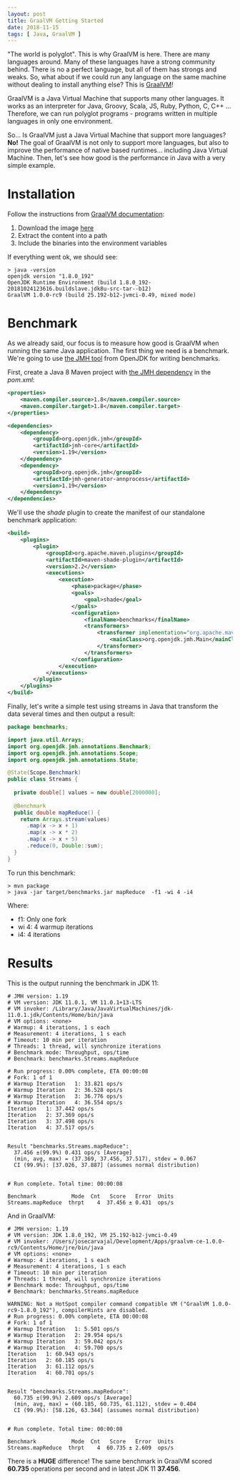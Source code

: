```yaml
---
layout: post
title: GraalVM Getting Started
date: 2018-11-15
tags: [ Java, GraalVM ]
---
```


"The world is polyglot". This is why GraalVM is here. There are many languages around. Many of these languages have a strong community behind. There is no a perfect language, but all of them has strongs and weaks. So, what about if we could run any language on the same machine without dealing to install anything else? This is [GraalVM](https://www.graalvm.org/)!

GraalVM is a Java Virtual Machine that supports many other languages. It works as an interpreter for Java, Groovy, Scala, JS, Ruby, Python, C, C++ ... Therefore, we can run polyglot programs - programs written in multiple languages in only one environment. 

So... Is GraalVM just a Java Virtual Machine that support more languages? **No!** The goal of GraalVM is not only to support more languages, but also to improve the performance of native based runtimes... including Java Virtual Machine. Then, let's see how good is the performance in Java with a very simple example.

# Installation

Follow the instructions from [GraalVM documentation](https://www.graalvm.org/docs/getting-started/):

1. Download the image [here](https://github.com/oracle/graal/releases)
2. Extract the content into a path
3. Include the binaries into the environment variables

If everything went ok, we should see:

```
> java -version                                                                    
openjdk version "1.8.0_192"
OpenJDK Runtime Environment (build 1.8.0_192-20181024123616.buildslave.jdk8u-src-tar--b12)
GraalVM 1.0.0-rc9 (build 25.192-b12-jvmci-0.49, mixed mode)
```

# Benchmark

As we already said, our focus is to measure how good is GraalVM when running the same Java application. The first thing we need is a benchmark. We're going to use [the JMH tool](https://openjdk.java.net/projects/code-tools/jmh/) from OpenJDK for writing benchmarks.

First, create a Java 8 Maven project with [the JMH dependency](https://mvnrepository.com/artifact/org.openjdk.jmh) in the *pom.xml*:

```xml	
<properties>
    <maven.compiler.source>1.8</maven.compiler.source>
    <maven.compiler.target>1.8</maven.compiler.target>
</properties>

<dependencies>
    <dependency>
        <groupId>org.openjdk.jmh</groupId>
        <artifactId>jmh-core</artifactId>
        <version>1.19</version>
    </dependency>
    <dependency>
        <groupId>org.openjdk.jmh</groupId>
        <artifactId>jmh-generator-annprocess</artifactId>
        <version>1.19</version>
    </dependency>
</dependencies>
```

We'll use the *shade* plugin to create the manifest of our standalone benchmark application:

```xml
<build>
    <plugins>
        <plugin>
            <groupId>org.apache.maven.plugins</groupId>
            <artifactId>maven-shade-plugin</artifactId>
            <version>2.2</version>
            <executions>
                <execution>
                    <phase>package</phase>
                    <goals>
                        <goal>shade</goal>
                    </goals>
                    <configuration>
                        <finalName>benchmarks</finalName>
                        <transformers>
                            <transformer implementation="org.apache.maven.plugins.shade.resource.ManifestResourceTransformer">
                                <mainClass>org.openjdk.jmh.Main</mainClass>
                            </transformer>
                        </transformers>
                    </configuration>
                </execution>
            </executions>
        </plugin>
    </plugins>
</build>
```

Finally, let's write a simple test using streams in Java that transform the data several times and then output a result:

```java
package benchmarks;

import java.util.Arrays;
import org.openjdk.jmh.annotations.Benchmark;
import org.openjdk.jmh.annotations.Scope;
import org.openjdk.jmh.annotations.State;

@State(Scope.Benchmark)
public class Streams {
	
  private double[] values = new double[2000000];
  
  @Benchmark
  public double mapReduce() {
    return Arrays.stream(values)
      .map(x -> x + 1)
      .map(x -> x * 2)
      .map(x -> x + 5)
      .reduce(0, Double::sum);
  }
}
```

To run this benchmark:

```
> mvn package
> java -jar target/benchmarks.jar mapReduce  -f1 -wi 4 -i4
```

Where:
- f1: Only one fork
- wi 4: 4 warmup iterations
- i4: 4 iterations

# Results

This is the output running the benchmark in JDK 11:

```
# JMH version: 1.19
# VM version: JDK 11.0.1, VM 11.0.1+13-LTS
# VM invoker: /Library/Java/JavaVirtualMachines/jdk-11.0.1.jdk/Contents/Home/bin/java
# VM options: <none>
# Warmup: 4 iterations, 1 s each
# Measurement: 4 iterations, 1 s each
# Timeout: 10 min per iteration
# Threads: 1 thread, will synchronize iterations
# Benchmark mode: Throughput, ops/time
# Benchmark: benchmarks.Streams.mapReduce

# Run progress: 0.00% complete, ETA 00:00:08
# Fork: 1 of 1
# Warmup Iteration   1: 33.821 ops/s
# Warmup Iteration   2: 36.528 ops/s
# Warmup Iteration   3: 36.776 ops/s
# Warmup Iteration   4: 36.554 ops/s
Iteration   1: 37.442 ops/s
Iteration   2: 37.369 ops/s
Iteration   3: 37.498 ops/s
Iteration   4: 37.517 ops/s


Result "benchmarks.Streams.mapReduce":
  37.456 ±(99.9%) 0.431 ops/s [Average]
  (min, avg, max) = (37.369, 37.456, 37.517), stdev = 0.067
  CI (99.9%): [37.026, 37.887] (assumes normal distribution)


# Run complete. Total time: 00:00:08

Benchmark           Mode  Cnt   Score   Error  Units
Streams.mapReduce  thrpt    4  37.456 ± 0.431  ops/s
```

And in GraalVM:

```
# JMH version: 1.19
# VM version: JDK 1.8.0_192, VM 25.192-b12-jvmci-0.49
# VM invoker: /Users/josecarvajal/Development/Apps/graalvm-ce-1.0.0-rc9/Contents/Home/jre/bin/java
# VM options: <none>
# Warmup: 4 iterations, 1 s each
# Measurement: 4 iterations, 1 s each
# Timeout: 10 min per iteration
# Threads: 1 thread, will synchronize iterations
# Benchmark mode: Throughput, ops/time
# Benchmark: benchmarks.Streams.mapReduce

WARNING: Not a HotSpot compiler command compatible VM ("GraalVM 1.0.0-rc9-1.8.0_192"), compilerHints are disabled.
# Run progress: 0.00% complete, ETA 00:00:08
# Fork: 1 of 1
# Warmup Iteration   1: 5.501 ops/s
# Warmup Iteration   2: 29.954 ops/s
# Warmup Iteration   3: 59.042 ops/s
# Warmup Iteration   4: 59.700 ops/s
Iteration   1: 60.943 ops/s
Iteration   2: 60.185 ops/s
Iteration   3: 61.112 ops/s
Iteration   4: 60.701 ops/s


Result "benchmarks.Streams.mapReduce":
  60.735 ±(99.9%) 2.609 ops/s [Average]
  (min, avg, max) = (60.185, 60.735, 61.112), stdev = 0.404
  CI (99.9%): [58.126, 63.344] (assumes normal distribution)


# Run complete. Total time: 00:00:08

Benchmark           Mode  Cnt   Score   Error  Units
Streams.mapReduce  thrpt    4  60.735 ± 2.609  ops/s
```

There is a **HUGE** difference! The same benchmark in GraalVM scored **60.735** operations per second and in latest JDK 11 **37.456**.